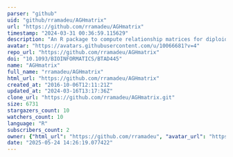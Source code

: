 ```yaml
---
parser: "github"
uid: "github/rramadeu/AGHmatrix"
url: "https://github.com/rramadeu/AGHmatrix"
timestamp: "2024-03-31 00:36:59.115629"
description: "An R package to compute relationship matrices for diploid and autopolyploid species"
avatar: "https://avatars.githubusercontent.com/u/10066681?v=4"
repo_url: "https://github.com/rramadeu/AGHmatrix"
doi: "10.1093/BIOINFORMATICS/BTAD445"
name: "AGHmatrix"
full_name: "rramadeu/AGHmatrix"
html_url: "https://github.com/rramadeu/AGHmatrix"
created_at: "2016-10-06T12:11:21Z"
updated_at: "2024-03-16T13:17:36Z"
clone_url: "https://github.com/rramadeu/AGHmatrix.git"
size: 6731
stargazers_count: 10
watchers_count: 10
language: "R"
subscribers_count: 2
owner: {"html_url": "https://github.com/rramadeu", "avatar_url": "https://avatars.githubusercontent.com/u/10066681?v=4", "login": "rramadeu", "type": "User"}
date: "2025-05-24 14:26:19.077422"
---
```

